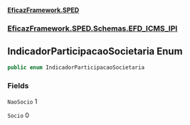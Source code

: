 #### [EficazFramework.SPED](EficazFrameworkSPED.md 'EficazFramework SPED')
### [EficazFramework.SPED.Schemas.EFD_ICMS_IPI](EficazFramework.SPED.Schemas.EFD_ICMS_IPI.md 'EficazFramework.SPED.Schemas.EFD_ICMS_IPI')

## IndicadorParticipacaoSocietaria Enum

```csharp
public enum IndicadorParticipacaoSocietaria
```
### Fields

<a name='EficazFramework.SPED.Schemas.EFD_ICMS_IPI.IndicadorParticipacaoSocietaria.NaoSocio'></a>

`NaoSocio` 1

<a name='EficazFramework.SPED.Schemas.EFD_ICMS_IPI.IndicadorParticipacaoSocietaria.Socio'></a>

`Socio` 0